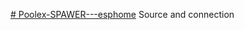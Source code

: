 [# Poolex-SPAWER---esphome](https://github.com/andreondra/homeassistant-poolstar-poolex?tab=readme-ov-file) Source and connection
